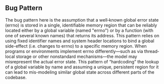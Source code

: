 ## Bug Pattern

The bug pattern here is the assumption that a well‐known global error state (errno) is stored in a single, identifiable memory region that can be reliably located either by a global variable (named "errno") or by a function (with one of several known names) that returns its address. This pattern relies on using fixed identifier names and system header locations to bind a global side-effect (i.e. changes to errno) to a specific memory region. When programs or environments implement errno differently—such as via thread‐local storage or other nonstandard mechanisms—the model may misrepresent the actual error state. This pattern of “hardcoding” the lookup of a global variable by name and assuming a unique, persistent region for it can lead to mis-modeling similar global state across different parts of the codebase.